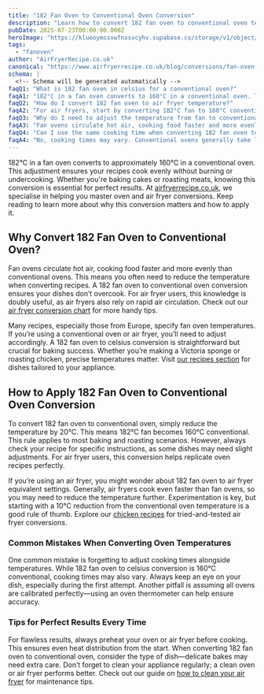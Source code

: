 ```yaml
---
title: "182 Fan Oven to Conventional Oven Conversion"
description: "Learn how to convert 182 fan oven to conventional oven temperatures for perfect baking results every time with our simple guide."
pubDate: 2025-07-23T00:00:00.000Z
heroImage: "https://klueoymssxwfnxsvcyhv.supabase.co/storage/v1/object/public/Shmucket/182-fan-oven-to-conventional-oven-conversion.png"
tags:
  - "fanoven"
author: "AirFryerRecipe.co.uk"
canonical: "https://www.airfryerrecipe.co.uk/blog/conversions/fan-oven-to-conventional-oven/182-fan-oven-to-conventional-oven-conversion"
schema: |
  <!-- Schema will be generated automatically -->
faqQ1: "What is 182 fan oven in celsius for a conventional oven?"
faqA1: "182°C in a fan oven converts to 160°C in a conventional oven. This adjustment accounts for the faster cooking time of fan-assisted ovens."
faqQ2: "How do I convert 182 fan oven to air fryer temperature?"
faqA2: "For air fryers, start by converting 182°C fan to 160°C conventional, then reduce by another 10°C. This accounts for the air fryer's even faster cooking speed."
faqQ3: "Why do I need to adjust the temperature from fan to conventional oven?"
faqA3: "Fan ovens circulate hot air, cooking food faster and more evenly. Reducing the temperature prevents overcooking when using a conventional oven or air fryer."
faqQ4: "Can I use the same cooking time when converting 182 fan oven to conventional?"
faqA4: "No, cooking times may vary. Conventional ovens generally take longer than fan ovens, so start checking your food 5-10 minutes before the recipe suggests."
---
```

<p>182°C in a fan oven converts to approximately 160°C in a conventional oven. This adjustment ensures your recipes cook evenly without burning or undercooking. Whether you're baking cakes or roasting meats, knowing this conversion is essential for perfect results. At <a href=https://www.airfryerrecipe.co.uk>airfryerrecipe.co.uk</a>, we specialise in helping you master oven and air fryer conversions. Keep reading to learn more about why this conversion matters and how to apply it.</p>

<h2>Why Convert 182 Fan Oven to Conventional Oven?</h2>
<p>Fan ovens circulate hot air, cooking food faster and more evenly than conventional ovens. This means you often need to reduce the temperature when converting recipes. A 182 fan oven to conventional oven conversion ensures your dishes don’t overcook. For air fryer users, this knowledge is doubly useful, as air fryers also rely on rapid air circulation. Check out our <a href=https://www.airfryerrecipe.co.uk/air-fryer-conversion-chart>air fryer conversion chart</a> for more handy tips.</p>

<p>Many recipes, especially those from Europe, specify fan oven temperatures. If you’re using a conventional oven or air fryer, you’ll need to adjust accordingly. A 182 fan oven to celsius conversion is straightforward but crucial for baking success. Whether you’re making a Victoria sponge or roasting chicken, precise temperatures matter. Visit <a href=https://www.airfryerrecipe.co.uk/recipes>our recipes section</a> for dishes tailored to your appliance.</p>

<h2>How to Apply 182 Fan Oven to Conventional Oven Conversion</h2>
<p>To convert 182 fan oven to conventional oven, simply reduce the temperature by 20°C. This means 182°C fan becomes 160°C conventional. This rule applies to most baking and roasting scenarios. However, always check your recipe for specific instructions, as some dishes may need slight adjustments. For air fryer users, this conversion helps replicate oven recipes perfectly.</p>

<p>If you’re using an air fryer, you might wonder about 182 fan oven to air fryer equivalent settings. Generally, air fryers cook even faster than fan ovens, so you may need to reduce the temperature further. Experimentation is key, but starting with a 10°C reduction from the conventional oven temperature is a good rule of thumb. Explore our <a href=https://www.airfryerrecipe.co.uk/recipe-category/chicken>chicken recipes</a> for tried-and-tested air fryer conversions.</p>

<h3>Common Mistakes When Converting Oven Temperatures</h3>
<p>One common mistake is forgetting to adjust cooking times alongside temperatures. While 182 fan oven to celsius conversion is 160°C conventional, cooking times may also vary. Always keep an eye on your dish, especially during the first attempt. Another pitfall is assuming all ovens are calibrated perfectly—using an oven thermometer can help ensure accuracy.</p>

<h3>Tips for Perfect Results Every Time</h3>
<p>For flawless results, always preheat your oven or air fryer before cooking. This ensures even heat distribution from the start. When converting 182 fan oven to conventional oven, consider the type of dish—delicate bakes may need extra care. Don’t forget to clean your appliance regularly; a clean oven or air fryer performs better. Check out our guide on <a href=https://www.airfryerrecipe.co.uk/air-fryer-cleaner>how to clean your air fryer</a> for maintenance tips.</p>
